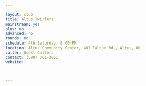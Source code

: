 ```yaml
---

layout: club
title: Altus Twirlers
mainstream: yes
plus: no
advanced: no
rounds: no
schedule: 4th Saturday, 8:00 PM
location: Altus Community Center, 401 Falcon Rd., Altus, OK
caller: Guest Callers
contact: (580) 301-3051
website: 



---
```


